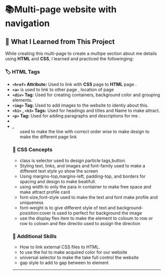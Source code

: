 # 📚Multi-page website with navigation
## 📝 What I Learned from This Project
While creating this multi-page to create a multipe section about me  details using **HTML** and **CSS**, I learned and practiced the followinging:  

### 🏷️ HTML Tags  
- **`<href>` Attribute:** Used to link with **CSS** page to **HTML** page .
- **`<a>`** is used to link to other page , location  of page  
- **`<div>` Tag:** Used for creating containers, background color and grouping elements.    
- **`<img>` Tag:** Used to add images to the website to identiy about this.    
- **`<h1>` , `<h3>` Tags:** Used for headings and titles and Name to make attract.  
- **`<p>` Tag:** Used for adding paragraphs and descriptions for me .
- **<li> , <ul>** used to make the line with correct order wise to make design to make the different page link

### 🎨 CSS Concepts  
- class is selector used to design particle tags,button.
- Styling text, links, and images and font-family used to make a different text style yo show the screen     
- Using margins-top,margins-left, padding-top, and borders for spacing and design to make beatifull.
- using width to only the para in container to make free space and make attract profile card
- font-size,font-style used to make the text and font make profile and uniqueness
- font-weight is to give different style of text and background-posistion:cover is used to perfect for background the image
- use the display flex item to make the element to coloum to row or row to colown and flex directio used to assign the direction

### 🚀 Additional Skills  
- How to link external CSS files to HTML.
- to use the hsl to make acquired color for our website
- universal selector to make the take full control the website
- gap style to add to gap between to element
  
---
